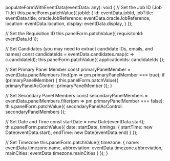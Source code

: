populateFormWithEventData(eventData: any): void {
  // Set the Job ID (Job Title)
  this.panelForm.patchValue({
    jobId: {
      id: eventData.jobId, 
      jobTitle: eventData.title, 
      oracleJobReference: eventData.oracleJobReference,
      location: eventData.location,
      display: eventData.display,
    }
  });

  // Set the Requisition ID
  this.panelForm.patchValue({
    requisitonId: eventData.id
  });

  // Set Candidates (you may need to extract candidate IDs, emails, and names)
  const candidateIds = eventData.candidates.map(c => c.candidateId);
  this.panelForm.patchValue({
    applicationIds: candidateIds
  });

  // Set Primary Panel Member
  const primaryPanelMember = eventData.panelMembers.find(pm => pm.primaryPanelMember === true);
  if (primaryPanelMember) {
    this.panelForm.patchValue({
      primaryPanelAcControl: primaryPanelMember
    });
  }

  // Set Secondary Panel Members
  const secondaryPanelMembers = eventData.panelMembers.filter(pm => pm.primaryPanelMember === false);
  this.panelForm.patchValue({
    secondaryPanelAcControl: secondaryPanelMembers
  });

  // Set Date and Time
  const startDate = new Date(eventData.start);
  this.panelForm.patchValue({
    date: startDate,
    timings: {
      startTime: new Date(eventData.start),
      endTime: new Date(eventData.end)
    }
  });

  // Set Timezone
  this.panelForm.patchValue({
    timezone: {
      name: eventData.timezone.name,
      abbreviation: eventData.timezone.abbreviation,
      mainCities: eventData.timezone.mainCities
    }
  });
}
